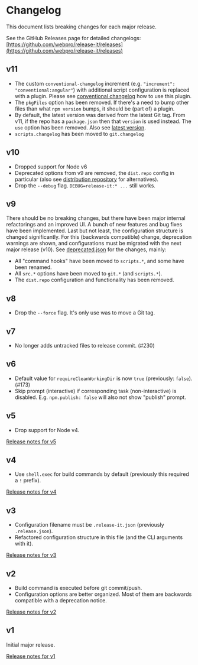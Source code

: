 # Changelog

This document lists breaking changes for each major release.

See the GitHub Releases page for detailed changelogs:
[https://github.com/webpro/release-it/releases](https://github.com/webpro/release-it/releases)

## v11

- The custom `conventional-changelog` increment (e.g. `"increment": "conventional:angular"`) with additional script
  configuration is replaced with a plugin. Please see
  [conventional changelog](https://github.com/webpro/release-it#conventional-changelog) how to use this plugin.
- The `pkgFiles` option has been removed. If there's a need to bump other files than what `npm version` bumps, it should
  be (part of) a plugin.
- By default, the latest version was derived from the latest Git tag. From v11, if the repo has a `package.json` then
  that `version` is used instead. The `use` option has been removed. Also see
  [latest version](https://github.com/webpro/release-it#latest-version).
- `scripts.changelog` has been moved to `git.changelog`

## v10

- Dropped support for Node v6
- Deprecated options from v9 are removed, the `dist.repo` config in particular (also see
  [distribution repository](https://github.com/webpro/release-it#distribution-repository) for alternatives).
- Drop the `--debug` flag. `DEBUG=release-it:* ...` still works.

## v9

There should be no breaking changes, but there have been major internal refactorings and an improved UI. A bunch of new
features and bug fixes have been implemented. Last but not least, the configuration structure is changed significantly.
For this (backwards compatible) change, deprecation warnings are shown, and configurations must be migrated with the
next major release (v10). See [deprecated.json](./conf/deprecated.json) for the changes, mainly:

- All "command hooks" have been moved to `scripts.*`, and some have been renamed.
- All `src.*` options have been moved to `git.*` (and `scripts.*`).
- The `dist.repo` configuration and functionality has been removed.

## v8

- Drop the `--force` flag. It's only use was to move a Git tag.

## v7

- No longer adds untracked files to release commit. (#230)

## v6

- Default value for `requireCleanWorkingDir` is now `true` (previously: `false`). (#173)
- Skip prompt (interactive) if corresponding task (non-interactive) is disabled. E.g. `npm.publish: false` will also not
  show "publish" prompt.

## v5

- Drop support for Node v4.

[Release notes for v5](https://github.com/webpro/release-it/releases/tag/5.0.0-beta.0)

## v4

- Use `shell.exec` for build commands by default (previously this required a `!` prefix).

[Release notes for v4](https://github.com/webpro/release-it/releases/tag/4.0.0-rc.0)

## v3

- Configuration filename must be `.release-it.json` (previously `.release.json`).
- Refactored configuration structure in this file (and the CLI arguments with it).

[Release notes for v3](https://github.com/webpro/release-it/releases/tag/3.0.0)

## v2

- Build command is executed before git commit/push.
- Configuration options are better organized. Most of them are backwards compatible with a deprecation notice.

[Release notes for v2](https://github.com/webpro/release-it/releases/tag/2.0.0)

## v1

Initial major release.

[Release notes for v1](https://github.com/webpro/release-it/releases/tag/1.0.0)
